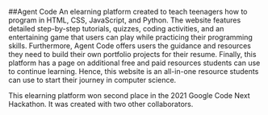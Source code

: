 ##Agent Code
An elearning platform created to teach teenagers how to program in HTML, CSS, JavaScript, and Python. The website features detailed step-by-step tutorials, quizzes, coding activities, and an entertaining game that users can play while practicing their programming skills. Furthermore, Agent Code offers users the guidance and resources they need to build their own portfolio projects for their resume. Finally, this platform has a page on additional free and paid resources students can use to continue learning. Hence, this website is an all-in-one resource students can use to start their journey in computer science. 

This elearning platform won second place in the 2021 Google Code Next Hackathon. It was created with two other collaborators.
